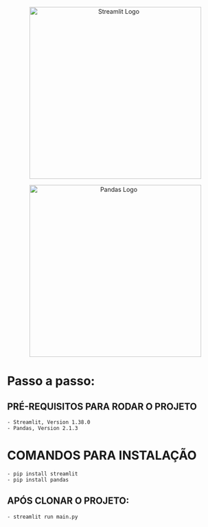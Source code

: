 <p align="center"><a href="https://docs.streamlit.io/get-started/installation" target="_blank"><img src="https://streamlit.io/images/brand/streamlit-logo-secondary-colormark-darktext.png" width="400" alt="Streamlit Logo"></a></p>

<p align="center"><a href="https://pandas.pydata.org/docs/getting_started/install.html" target="_blank"><img src="https://encrypted-tbn0.gstatic.com/images?q=tbn:ANd9GcQ-NEICv1aGTvDRncdvM_fXoah5SNWx4pXAvg&s" width="400" alt="Pandas Logo"></a></p>

# Passo a passo:

## PRÉ-REQUISITOS PARA RODAR O PROJETO
    - Streamlit, Version 1.38.0
    - Pandas, Version 2.1.3

# COMANDOS PARA INSTALAÇÃO
    - pip install streamlit
    - pip install pandas

## APÓS CLONAR O PROJETO:
    - streamlit run main.py
    